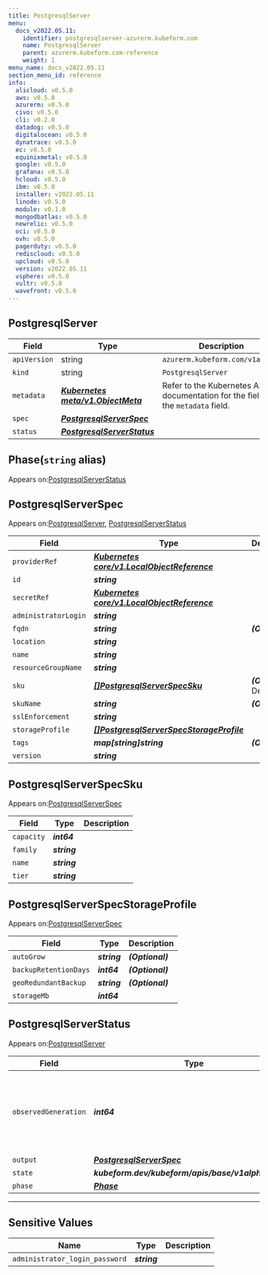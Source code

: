 ```yaml
---
title: PostgresqlServer
menu:
  docs_v2022.05.11:
    identifier: postgresqlserver-azurerm.kubeform.com
    name: PostgresqlServer
    parent: azurerm.kubeform.com-reference
    weight: 1
menu_name: docs_v2022.05.11
section_menu_id: reference
info:
  alicloud: v0.5.0
  aws: v0.5.0
  azurerm: v0.5.0
  civo: v0.5.0
  cli: v0.2.0
  datadog: v0.5.0
  digitalocean: v0.5.0
  dynatrace: v0.5.0
  ec: v0.5.0
  equinixmetal: v0.5.0
  google: v0.5.0
  grafana: v0.5.0
  hcloud: v0.5.0
  ibm: v0.5.0
  installer: v2022.05.11
  linode: v0.5.0
  module: v0.1.0
  mongodbatlas: v0.5.0
  newrelic: v0.5.0
  oci: v0.5.0
  ovh: v0.5.0
  pagerduty: v0.5.0
  rediscloud: v0.5.0
  upcloud: v0.5.0
  version: v2022.05.11
  vsphere: v0.5.0
  vultr: v0.5.0
  wavefront: v0.5.0
---
```


## PostgresqlServer
| Field | Type | Description |
| ------ | ----- | ----------- |
| `apiVersion` | string | `azurerm.kubeform.com/v1alpha1` |
|    `kind` | string | `PostgresqlServer` |
| `metadata` | ***[Kubernetes meta/v1.ObjectMeta](https://v1-22.docs.kubernetes.io/docs/reference/generated/kubernetes-api/v1.22/#objectmeta-v1-meta)***|Refer to the Kubernetes API documentation for the fields of the `metadata` field.|
| `spec` | ***[PostgresqlServerSpec](#postgresqlserverspec)***||
| `status` | ***[PostgresqlServerStatus](#postgresqlserverstatus)***||
## Phase(`string` alias)

Appears on:[PostgresqlServerStatus](#postgresqlserverstatus)

## PostgresqlServerSpec

Appears on:[PostgresqlServer](#postgresqlserver), [PostgresqlServerStatus](#postgresqlserverstatus)

| Field | Type | Description |
| ------ | ----- | ----------- |
| `providerRef` | ***[Kubernetes core/v1.LocalObjectReference](https://v1-22.docs.kubernetes.io/docs/reference/generated/kubernetes-api/v1.22/#localobjectreference-v1-core)***||
| `id` | ***string***||
| `secretRef` | ***[Kubernetes core/v1.LocalObjectReference](https://v1-22.docs.kubernetes.io/docs/reference/generated/kubernetes-api/v1.22/#localobjectreference-v1-core)***||
| `administratorLogin` | ***string***||
| `fqdn` | ***string***| ***(Optional)*** |
| `location` | ***string***||
| `name` | ***string***||
| `resourceGroupName` | ***string***||
| `sku` | ***[[]PostgresqlServerSpecSku](#postgresqlserverspecsku)***| ***(Optional)*** Deprecated|
| `skuName` | ***string***| ***(Optional)*** |
| `sslEnforcement` | ***string***||
| `storageProfile` | ***[[]PostgresqlServerSpecStorageProfile](#postgresqlserverspecstorageprofile)***||
| `tags` | ***map[string]string***| ***(Optional)*** |
| `version` | ***string***||
## PostgresqlServerSpecSku

Appears on:[PostgresqlServerSpec](#postgresqlserverspec)

| Field | Type | Description |
| ------ | ----- | ----------- |
| `capacity` | ***int64***||
| `family` | ***string***||
| `name` | ***string***||
| `tier` | ***string***||
## PostgresqlServerSpecStorageProfile

Appears on:[PostgresqlServerSpec](#postgresqlserverspec)

| Field | Type | Description |
| ------ | ----- | ----------- |
| `autoGrow` | ***string***| ***(Optional)*** |
| `backupRetentionDays` | ***int64***| ***(Optional)*** |
| `geoRedundantBackup` | ***string***| ***(Optional)*** |
| `storageMb` | ***int64***||
## PostgresqlServerStatus

Appears on:[PostgresqlServer](#postgresqlserver)

| Field | Type | Description |
| ------ | ----- | ----------- |
| `observedGeneration` | ***int64***| ***(Optional)*** Resource generation, which is updated on mutation by the API Server.|
| `output` | ***[PostgresqlServerSpec](#postgresqlserverspec)***| ***(Optional)*** |
| `state` | ***kubeform.dev/kubeform/apis/base/v1alpha1.State***| ***(Optional)*** |
| `phase` | ***[Phase](#phase)***| ***(Optional)*** |
---
## Sensitive Values
| Name | Type | Description |
|------|------|-------------|
| `administrator_login_password` | ***string*** ||
